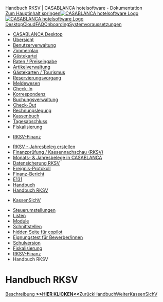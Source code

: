 Handbuch RKSV | CASABLANCA hotelsoftware - Dokumentation  
[Zum Hauptinhalt springen](https://docs.casablanca.at/desktop/fiscalization/rksv/handbuch_rksv/#__docusaurus_skipToContent_fallback)[![CASABLANCA hotelsoftware Logo](https://docs.casablanca.at/img/logo.png) ![CASABLANCA hotelsoftware Logo](https://docs.casablanca.at/img/Casablanca_LOGO_2022_neg.png)](https://docs.casablanca.at/) [Desktop](https://docs.casablanca.at/desktop/desktop/)[Cloud](https://docs.casablanca.at/cloud/cloud_systems/)[FAQ](https://docs.casablanca.at/faq)[Onboarding](https://docs.casablanca.at/onboarding/fiscalization)[Systemvoraussetzungen](https://docs.casablanca.at/system_requirements)  
* [CASABLANCA Desktop](https://docs.casablanca.at/desktop/desktop/)
* [Übersicht](https://docs.casablanca.at/desktop/interface/)
* [Benutzerverwaltung](https://docs.casablanca.at/desktop/user_management/)
* [Zimmerplan](https://docs.casablanca.at/desktop/room_plan/)
* [Gästekartei](https://docs.casablanca.at/desktop/guest_profile/)
* [Raten / Preiseingabe](https://docs.casablanca.at/desktop/raten/)
* [Artikelverwaltung](https://docs.casablanca.at/desktop/articles/)
* [Gästekarten / Tourismus](https://docs.casablanca.at/desktop/guest_cards/)
* [Reservierungsvorgang](https://docs.casablanca.at/desktop/reservation_process/)
* [Meldewesen](https://docs.casablanca.at/desktop/registration/)
* [Check-In](https://docs.casablanca.at/desktop/check_in/)
* [Korrespondenz](https://docs.casablanca.at/desktop/correspondence/)
* [Buchungsverwaltung](https://docs.casablanca.at/desktop/account/)
* [Check-Out](https://docs.casablanca.at/desktop/check-out/)
* [Rechnungslegung](https://docs.casablanca.at/desktop/accounting/)
* [Kassenbuch](https://docs.casablanca.at/desktop/cashbook/)
* [Tagesabschluss](https://docs.casablanca.at/desktop/daily_closing/)
* [Fiskalisierung](https://docs.casablanca.at/desktop/fiscalization/)
+ [RKSV-Finanz](https://docs.casablanca.at/desktop/fiscalization/rksv/)
- [RKSV - Jahresbeleg erstellen](https://docs.casablanca.at/desktop/fiscalization/rksv/rksv_annual_receipt)
- [Finanzprüfung / Kassennachschau (RKSV)](https://docs.casablanca.at/desktop/fiscalization/rksv/rksv_data_export)
- [Monats- & Jahresbelege in CASABLANCA](https://docs.casablanca.at/desktop/fiscalization/rksv/monthly_annual_receipts)
- [Datensicherung RKSV](https://docs.casablanca.at/desktop/fiscalization/rksv/data_backup_rksv)
- [Ereignis-Protokoll](https://docs.casablanca.at/desktop/fiscalization/rksv/event_protocol)
- [Finanz-Bericht](https://docs.casablanca.at/desktop/fiscalization/rksv/financial_report)
- [E131](https://docs.casablanca.at/desktop/fiscalization/rksv/e131)
- [Handbuch](https://docs.casablanca.at/desktop/fiscalization/rksv/handbuch)
- [Handbuch RKSV](https://docs.casablanca.at/desktop/fiscalization/rksv/handbuch_rksv)
+ [KassenSichV](https://docs.casablanca.at/desktop/fiscalization/kassensichv/)
* [Steuerumstellungen](https://docs.casablanca.at/desktop/tax_changes/)
* [Listen](https://docs.casablanca.at/desktop/lists/)
* [Module](https://docs.casablanca.at/desktop/module/)
* [Schnittstellen](https://docs.casablanca.at/desktop/interfaces/)
* [hidden Seite für copilot](https://docs.casablanca.at/desktop/hidden_copilot)
* [Eignungstest für Bewerber/innen](https://docs.casablanca.at/desktop/qualification)
* [Schulversion](https://docs.casablanca.at/desktop/schoolversion)  
* [Fiskalisierung](https://docs.casablanca.at/desktop/fiscalization/)
* [RKSV-Finanz](https://docs.casablanca.at/desktop/fiscalization/rksv/)
* Handbuch RKSV

# Handbuch RKSV  
[Beschreibung
**>>HIER KLICKEN<<**](https://docs.casablanca.at/assets/files/Handbuch_RKSV-643826d9e443b9ebb0fd209a0027556f.pdf)[ZurückHandbuch](https://docs.casablanca.at/desktop/fiscalization/rksv/handbuch)[WeiterKassenSichV](https://docs.casablanca.at/desktop/fiscalization/kassensichv/)